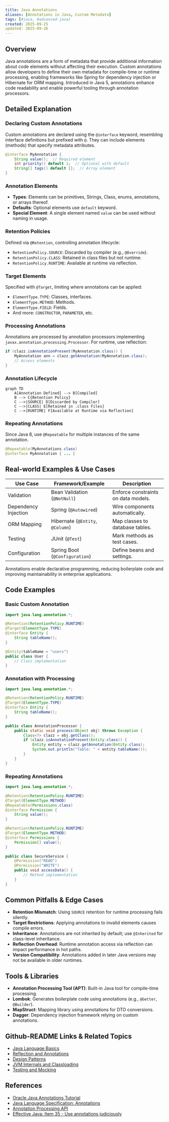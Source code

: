 ```yaml
---
title: Java Annotations
aliases: [Annotations in Java, Custom Metadata]
tags: [#java, #advanced-java]
created: 2025-09-25
updated: 2025-09-26
---
```


## Overview

Java annotations are a form of metadata that provide additional information about code elements without affecting their execution. Custom annotations allow developers to define their own metadata for compile-time or runtime processing, enabling frameworks like Spring for dependency injection or Hibernate for ORM mapping. Introduced in Java 5, annotations enhance code readability and enable powerful tooling through annotation processors.

## Detailed Explanation

### Declaring Custom Annotations

Custom annotations are declared using the `@interface` keyword, resembling interface definitions but prefixed with `@`. They can include elements (methods) that specify metadata attributes.

```java
@interface MyAnnotation {
    String value();  // Required element
    int priority() default 1;  // Optional with default
    String[] tags() default {};  // Array element
}
```

### Annotation Elements

- **Types**: Elements can be primitives, Strings, Class, enums, annotations, or arrays thereof.
- **Defaults**: Optional elements use `default` keyword.
- **Special Element**: A single element named `value` can be used without naming in usage.

### Retention Policies

Defined via `@Retention`, controlling annotation lifecycle:

- `RetentionPolicy.SOURCE`: Discarded by compiler (e.g., `@Override`).
- `RetentionPolicy.CLASS`: Retained in class files but not runtime.
- `RetentionPolicy.RUNTIME`: Available at runtime via reflection.

### Target Elements

Specified with `@Target`, limiting where annotations can be applied:

- `ElementType.TYPE`: Classes, interfaces.
- `ElementType.METHOD`: Methods.
- `ElementType.FIELD`: Fields.
- And more: `CONSTRUCTOR`, `PARAMETER`, etc.

### Processing Annotations

Annotations are processed by annotation processors implementing `javax.annotation.processing.Processor`. For runtime, use reflection:

```java
if (clazz.isAnnotationPresent(MyAnnotation.class)) {
    MyAnnotation ann = clazz.getAnnotation(MyAnnotation.class);
    // Access elements
}
```

### Annotation Lifecycle

```mermaid
graph TD
    A[Annotation Defined] --> B[Compiled]
    B --> C{Retention Policy}
    C -->|SOURCE| D[Discarded by Compiler]
    C -->|CLASS| E[Retained in .class Files]
    C -->|RUNTIME| F[Available at Runtime via Reflection]
```

### Repeating Annotations

Since Java 8, use `@Repeatable` for multiple instances of the same annotation.

```java
@Repeatable(MyAnnotations.class)
@interface MyAnnotation { ... }
```

## Real-world Examples & Use Cases

| Use Case | Framework/Example | Description |
|----------|-------------------|-------------|
| Validation | Bean Validation (`@NotNull`) | Enforce constraints on data models. |
| Dependency Injection | Spring (`@Autowired`) | Wire components automatically. |
| ORM Mapping | Hibernate (`@Entity`, `@Column`) | Map classes to database tables. |
| Testing | JUnit (`@Test`) | Mark methods as test cases. |
| Configuration | Spring Boot (`@Configuration`) | Define beans and settings. |

Annotations enable declarative programming, reducing boilerplate code and improving maintainability in enterprise applications.

## Code Examples

### Basic Custom Annotation

```java
import java.lang.annotation.*;

@Retention(RetentionPolicy.RUNTIME)
@Target(ElementType.TYPE)
@interface Entity {
    String tableName();
}

@Entity(tableName = "users")
public class User {
    // Class implementation
}
```

### Annotation with Processing

```java
import java.lang.annotation.*;

@Retention(RetentionPolicy.RUNTIME)
@Target(ElementType.TYPE)
@interface Entity {
    String tableName();
}

public class AnnotationProcessor {
    public static void process(Object obj) throws Exception {
        Class<?> clazz = obj.getClass();
        if (clazz.isAnnotationPresent(Entity.class)) {
            Entity entity = clazz.getAnnotation(Entity.class);
            System.out.println("Table: " + entity.tableName());
        }
    }
}
```

### Repeating Annotations

```java
import java.lang.annotation.*;

@Retention(RetentionPolicy.RUNTIME)
@Target(ElementType.METHOD)
@Repeatable(Permissions.class)
@interface Permission {
    String value();
}

@Retention(RetentionPolicy.RUNTIME)
@Target(ElementType.METHOD)
@interface Permissions {
    Permission[] value();
}

public class SecureService {
    @Permission("READ")
    @Permission("WRITE")
    public void accessData() {
        // Method implementation
    }
}
```

## Common Pitfalls & Edge Cases

- **Retention Mismatch**: Using `SOURCE` retention for runtime processing fails silently.
- **Target Restrictions**: Applying annotations to invalid elements causes compile errors.
- **Inheritance**: Annotations are not inherited by default; use `@Inherited` for class-level inheritance.
- **Reflection Overhead**: Runtime annotation access via reflection can impact performance in hot paths.
- **Version Compatibility**: Annotations added in later Java versions may not be available in older runtimes.

## Tools & Libraries

- **Annotation Processing Tool (APT)**: Built-in Java tool for compile-time processing.
- **Lombok**: Generates boilerplate code using annotations (e.g., `@Getter`, `@Builder`).
- **MapStruct**: Mapping library using annotations for DTO conversions.
- **Dagger**: Dependency injection framework relying on custom annotations.

## Github-README Links & Related Topics

- [Java Language Basics](java/java-language-basics/README.md)
- [Reflection and Annotations](java/reflection-and-annotations/README.md)
- [Design Patterns](java/design-patterns/README.md)
- [JVM Internals and Classloading](java/jvm-internals-and-classloading/README.md)
- [Testing and Mocking](java/testing-and-mocking-junit-mockito/README.md)

## References

- [Oracle Java Annotations Tutorial](https://docs.oracle.com/javase/tutorial/java/annotations/)
- [Java Language Specification: Annotations](https://docs.oracle.com/javase/specs/jls/se21/html/jls-9.html)
- [Annotation Processing API](https://docs.oracle.com/javase/8/docs/api/javax/annotation/processing/package-summary.html)
- [Effective Java: Item 35 - Use annotations judiciously](https://www.amazon.com/Effective-Java-Joshua-Bloch/dp/0134685997)
